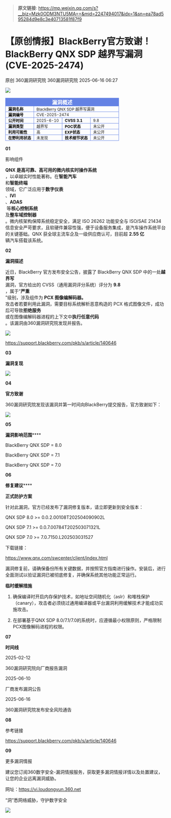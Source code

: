 > **原文链接**: https://mp.weixin.qq.com/s?__biz=Mzk0ODM3NTU5MA==&mid=2247494017&idx=1&sn=ea78ad595284d9e8c3e40713581f87f9

#  【原创情报】BlackBerry官方致谢！BlackBerry QNX SDP 越界写漏洞(CVE-2025-2474)  
原创 360漏洞研究院  360漏洞研究院   2025-06-16 06:27  
  
![](https://mmbiz.qpic.cn/mmbiz_gif/5nNKGRl7pFgbJxnOxcKdRicA5Vlgv8VdjNEa8tGFyzVgC6Q6dlYR7JSnqNf6hodTZqXAibl0ZqFHlNgZKH8hT2jQ/640?wx_fmt=gif&from=appmsg "")  
  
  
<table><tbody><tr style="box-sizing: border-box;"><td colspan="4" data-colwidth="100.0000%" width="100.0000%" style="border-width: 1px;border-color: rgb(100, 130, 228);border-style: solid;background-color: rgb(100, 130, 228);box-sizing: border-box;padding: 0px;"><section style="text-align: center;color: rgb(255, 255, 255);box-sizing: border-box;"><p style="margin: 0px;padding: 0px;box-sizing: border-box;"><span leaf=""><span textstyle="" style="font-weight: bold;">漏洞概述</span></span></p></section></td></tr><tr style="box-sizing: border-box;"><td data-colwidth="25.0000%" width="25.0000%" style="border-width: 1px;border-color: rgb(100, 130, 228);border-style: solid;box-sizing: border-box;padding: 0px;"><section style="font-size: 12px;color: rgb(0, 0, 0);padding: 0px 8px;box-sizing: border-box;"><p style="white-space: normal;margin: 0px;padding: 0px;box-sizing: border-box;"><strong style="box-sizing: border-box;"><span leaf="">漏洞名称</span></strong></p></section></td><td colspan="3" data-colwidth="75.0000%" width="75.0000%" style="border-width: 1px;border-color: rgb(100, 130, 228);border-style: solid;box-sizing: border-box;padding: 0px;"><section style="font-size: 12px;padding: 0px 8px;box-sizing: border-box;"><p style="white-space: normal;margin: 0px;padding: 0px;box-sizing: border-box;"><span leaf="">BlackBerry QNX SDP 越界写漏洞</span></p></section></td></tr><tr style="box-sizing: border-box;"><td data-colwidth="25.0000%" width="25.0000%" style="border-width: 1px;border-color: rgb(100, 130, 228);border-style: solid;box-sizing: border-box;padding: 0px;"><section style="font-size: 12px;color: rgb(0, 0, 0);padding: 0px 8px;box-sizing: border-box;"><p style="white-space: normal;margin: 0px;padding: 0px;box-sizing: border-box;"><strong style="box-sizing: border-box;"><span leaf="">漏洞编号</span></strong></p></section></td><td colspan="3" data-colwidth="75.0000%" width="75.0000%" style="border-width: 1px;border-color: rgb(100, 130, 228);border-style: solid;box-sizing: border-box;padding: 0px;"><section style="font-size: 12px;padding: 0px 8px;box-sizing: border-box;"><p style="white-space: normal;margin: 0px;padding: 0px;box-sizing: border-box;"><span leaf="">CVE-2025-2474</span></p></section></td></tr><tr style="box-sizing: border-box;"><td data-colwidth="25.0000%" width="25.0000%" style="border-width: 1px;border-color: rgb(100, 130, 228);border-style: solid;box-sizing: border-box;padding: 0px;"><section style="font-size: 12px;color: rgb(0, 0, 0);padding: 0px 8px;box-sizing: border-box;"><p style="white-space: normal;margin: 0px;padding: 0px;box-sizing: border-box;"><strong style="box-sizing: border-box;"><span leaf="">公开时间</span></strong></p></section></td><td data-colwidth="25.0000%" width="25.0000%" style="border-width: 1px;border-color: rgb(100, 130, 228);border-style: solid;box-sizing: border-box;padding: 0px;"><section style="font-size: 12px;padding: 0px 8px;box-sizing: border-box;"><p style="white-space: normal;margin: 0px;padding: 0px;box-sizing: border-box;"><span leaf="">2025-6-10</span></p></section></td><td data-colwidth="25.0000%" width="25.0000%" style="border-width: 1px;border-color: rgb(100, 130, 228);border-style: solid;box-sizing: border-box;padding: 0px;"><section style="font-size: 12px;padding: 0px 8px;box-sizing: border-box;"><p style="white-space: normal;margin: 0px;padding: 0px;box-sizing: border-box;"><strong style="box-sizing: border-box;"><span style="color: rgb(0, 0, 0);box-sizing: border-box;"><span leaf="">CVSS 3.1</span></span></strong></p></section></td><td data-colwidth="25.0000%" width="25.0000%" style="border-width: 1px;border-color: rgb(100, 130, 228);border-style: solid;box-sizing: border-box;padding: 0px;"><section style="font-size: 12px;padding: 0px 8px;box-sizing: border-box;"><p style="white-space: normal;margin: 0px;padding: 0px;box-sizing: border-box;"><span leaf="">9.8</span></p></section></td></tr><tr style="box-sizing: border-box;"><td data-colwidth="25.0000%" width="25.0000%" style="border-width: 1px;border-color: rgb(100, 130, 228);border-style: solid;box-sizing: border-box;padding: 0px;"><section style="font-size: 12px;color: rgb(0, 0, 0);padding: 0px 8px;box-sizing: border-box;"><p style="white-space: normal;margin: 0px;padding: 0px;box-sizing: border-box;"><strong style="box-sizing: border-box;"><span leaf="">漏洞类型</span></strong></p></section></td><td data-colwidth="25.0000%" width="25.0000%" style="border-width: 1px;border-color: rgb(100, 130, 228);border-style: solid;box-sizing: border-box;padding: 0px;"><section style="font-size: 12px;padding: 0px 8px;box-sizing: border-box;"><p style="white-space: normal;margin: 0px;padding: 0px;box-sizing: border-box;"><span leaf="">越界写</span></p></section></td><td data-colwidth="25.0000%" width="25.0000%" style="border-width: 1px;border-color: rgb(100, 130, 228);border-style: solid;box-sizing: border-box;padding: 0px;"><section style="font-size: 12px;color: rgb(0, 0, 0);padding: 0px 8px;box-sizing: border-box;"><p style="white-space: normal;margin: 0px;padding: 0px;box-sizing: border-box;"><strong style="box-sizing: border-box;"><span leaf="">POC状态</span></strong></p></section></td><td data-colwidth="25.0000%" width="25.0000%" style="border-width: 1px;border-color: rgb(100, 130, 228);border-style: solid;box-sizing: border-box;padding: 0px;"><section style="font-size: 12px;padding: 0px 8px;box-sizing: border-box;"><p style="white-space: normal;margin: 0px;padding: 0px;box-sizing: border-box;"><span leaf="">未公开</span></p></section></td></tr><tr style="box-sizing: border-box;"><td data-colwidth="25.0000%" width="25.0000%" style="border-width: 1px;border-color: rgb(100, 130, 228);border-style: solid;box-sizing: border-box;padding: 0px;"><section style="font-size: 12px;padding: 0px 8px;box-sizing: border-box;"><p style="white-space: normal;margin: 0px;padding: 0px;box-sizing: border-box;"><strong style="box-sizing: border-box;"><span style="color: rgb(0, 0, 0);box-sizing: border-box;"><span leaf="">利用可能性</span></span></strong></p></section></td><td data-colwidth="25.0000%" width="25.0000%" style="border-width: 1px;border-color: rgb(100, 130, 228);border-style: solid;box-sizing: border-box;padding: 0px;"><section style="font-size: 12px;padding: 0px 8px;box-sizing: border-box;"><p style="white-space: normal;margin: 0px;padding: 0px;box-sizing: border-box;"><span leaf="">高</span></p></section></td><td data-colwidth="25.0000%" width="25.0000%" style="border-width: 1px;border-color: rgb(100, 130, 228);border-style: solid;box-sizing: border-box;padding: 0px;"><section style="font-size: 12px;padding: 0px 8px;box-sizing: border-box;"><p style="white-space: normal;margin: 0px;padding: 0px;box-sizing: border-box;"><strong style="box-sizing: border-box;"><span style="color: rgb(0, 0, 0);box-sizing: border-box;"><span leaf="">EXP状态</span></span></strong></p></section></td><td data-colwidth="25.0000%" width="25.0000%" style="border-width: 1px;border-color: rgb(100, 130, 228);border-style: solid;box-sizing: border-box;padding: 0px;"><section style="font-size: 12px;padding: 0px 8px;box-sizing: border-box;"><p style="white-space: normal;margin: 0px;padding: 0px;box-sizing: border-box;"><span leaf="">未公开</span></p></section></td></tr><tr style="box-sizing: border-box;"><td data-colwidth="25.0000%" width="25.0000%" style="border-width: 1px;border-color: rgb(100, 130, 228);border-style: solid;box-sizing: border-box;padding: 0px;"><section style="font-size: 12px;color: rgb(0, 0, 0);padding: 0px 8px;box-sizing: border-box;"><p style="white-space: normal;margin: 0px;padding: 0px;box-sizing: border-box;"><strong style="box-sizing: border-box;"><span leaf="">在野利用状态</span></strong></p></section></td><td data-colwidth="25.0000%" width="25.0000%" style="border-width: 1px;border-color: rgb(100, 130, 228);border-style: solid;box-sizing: border-box;padding: 0px;"><section style="font-size: 12px;padding: 0px 8px;box-sizing: border-box;"><p style="white-space: normal;margin: 0px;padding: 0px;box-sizing: border-box;"><span leaf="">未发现</span></p></section></td><td data-colwidth="25.0000%" width="25.0000%" style="border-width: 1px;border-color: rgb(100, 130, 228);border-style: solid;box-sizing: border-box;padding: 0px;"><section style="font-size: 12px;color: rgb(0, 0, 0);padding: 0px 8px;box-sizing: border-box;"><p style="white-space: normal;margin: 0px;padding: 0px;box-sizing: border-box;"><strong style="box-sizing: border-box;"><span leaf="">技术细节状态</span></strong></p></section></td><td data-colwidth="25.0000%" width="25.0000%" style="border-width: 1px;border-color: rgb(100, 130, 228);border-style: solid;box-sizing: border-box;padding: 0px;"><section style="font-size: 12px;padding: 0px 8px;box-sizing: border-box;"><p style="white-space: normal;margin: 0px;padding: 0px;box-sizing: border-box;"><span leaf="">未公开</span></p></section></td></tr></tbody></table>  
  
  
**01**  
  
影响组件  
  
  
  
**QNX 是高可靠、高可用的微内核实时操作系统**  
，以卓越实时性能著称。在**智能汽车**  
和**智能终端**  
领域，它广泛应用于**数字仪表**  
、**IVI**  
、**ADAS**  
 等**核心控制系统**  
及**整车域控制器**  
。微内核架构保障系统稳定安全，满足 ISO 26262 功能安全与 ISO/SAE 21434 信息安全严苛要求，且软硬件兼容性强，便于设备服务集成，是汽车操作系统平台的关键基础。QNX 获全球主流车企及一级供应商认可，目前超 **2.55 亿**  
辆汽车搭载该系统。  
  
  
**02**  
  
**漏洞描述**  
  
  
  
近日，BlackBerry 官方发布安全公告，披露了 BlackBerry QNX SDP 中的一处**越界写**  
漏洞，官方给出的 CVSS（通用漏洞评分系统）评分为 **9.8**  
，属于“**严重**  
”级别，涉及组件为 **PCX 图像编解码器。**  
攻击者若要利用此漏洞，需要目标系统解析恶意构造的 PCX 格式图像文件，成功后可导致**拒绝服务**  
或在图像编解码器进程的上下文中**执行任意代码**  
。该漏洞由360漏洞研究院发现并报告。  
  
![](https://mmbiz.qpic.cn/mmbiz_jpg/5nNKGRl7pFgbJxnOxcKdRicA5Vlgv8Vdj5d3O3hia6bgnZWHRInyuNoDteaT7SM6CSicON2y3nezekDHCiblPJIYsA/640?wx_fmt=jpeg&from=appmsg "")  
  
https://support.blackberry.com/pkb/s/article/140646  
  
  
**03**  
  
**漏洞复现**  
  
  
  
![](https://mmbiz.qpic.cn/mmbiz_jpg/5nNKGRl7pFgbJxnOxcKdRicA5Vlgv8VdjUmghkQZ3h9Ut5xMk3W2hfs7WNbutoQ8I1TMgymbMJFe2ax1a06fwhQ/640?wx_fmt=jpeg&from=appmsg "")  
  
  
**04**  
  
**官方致谢**  
  
  
  
360漏洞研究院发现该漏洞并第一时间向BlackBerry提交报告，官方致谢如下：  
  
![](https://mmbiz.qpic.cn/mmbiz_png/5nNKGRl7pFgbJxnOxcKdRicA5Vlgv8VdjqKC1uVCYUE5ic0YSOQM40vTjxBW2TPicImXSnu7sTKPuVKG6hJt1MQmQ/640?wx_fmt=png&from=appmsg "")  
  
  
**05**  
  
**漏洞影响范围******  
  
  
  
BlackBerry QNX SDP = 8.0  
  
BlackBerry QNX SDP = 7.1  
  
BlackBerry QNX SDP = 7.0  
  
  
**06**  
  
**修复建议******  
  
  
  
**正式防护方案**  
  
针对此漏洞，官方已经发布了漏洞修复版本，请立即更新到安全版本：  
  
QNX SDP 8.0 >= 0.0.2.00108T202504090902L  
  
QNX SDP 7.1 >= 0.0.7.00784T202503071321L  
  
QNX SDP 7.0 >= 7.0.7150.L202503031527  
  
下载链接：  
  
https://www.qnx.com/swcenter/client/index.html  
  
漏洞修复前，请确保备份所有关键数据，并按照官方指南进行操作。安装后，进行全面测试以验证漏洞已被彻底修复，并确保系统其他功能正常运行。  
  
  
**临时缓解措施**  
  
1. 确保编译时开启内存保护技术，如地址空间随机化（aslr）和堆栈保护（canary），攻击者必须绕过通用编译器或平台漏洞利用缓解技术才能成功实施攻击。  
  
2. 在部署基于QNX SDP 8.0/7.1/7.0的系统时，应遵循最小权限原则，严格限制PCX图像解码进程的权限。  
  
  
**07**  
  
**时间线**  
  
  
  
  
2025-02-12  
  
360漏洞研究院向厂商报告漏洞  
  
  
2025-06-10  
  
厂商发布漏洞公告  
  
  
2025-06-16  
  
360漏洞研究院发布安全风险通告  
  
  
**08**  
  
参考链接  
  
  
  
https://support.blackberry.com/pkb/s/article/140646  
  
  
**09**  
  
更多漏洞情报  
  
  
  
建议您订阅360数字安全-漏洞情报服务，获取更多漏洞情报详情以及处置建议，让您的企业远离漏洞威胁。  
  
  
网址：https://vi.loudongyun.360.net  
  
  
  
“洞”悉网络威胁，守护数字安全  
  
  
  
![](https://mmbiz.qpic.cn/mmbiz_gif/5nNKGRl7pFgbJxnOxcKdRicA5Vlgv8Vdj79uMHokrh6ZZDyK49UF68xwvH2ttJ0eicYjADfDN3rsicht6B4toKg7w/640?wx_fmt=gif&from=appmsg "")  
  
  

